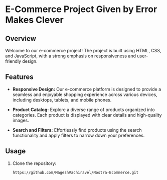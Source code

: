 # E-Commerce Project Given by Error Makes Clever

## Overview

Welcome to our e-commerce project! The project is built using HTML, CSS, and JavaScript, with a strong emphasis on responsiveness and user-friendly design.

## Features

- **Responsive Design:** Our e-commerce platform is designed to provide a seamless and enjoyable shopping experience across various devices, including desktops, tablets, and mobile phones.

- **Product Catalog:** Explore a diverse range of products organized into categories. Each product is displayed with clear details and high-quality images.

- **Search and Filters:** Effortlessly find products using the search functionality and apply filters to narrow down your preferences.

## Usage

1. Clone the repository:

   ```bash
   https://github.com/MageshVachiravel/Nostra-Ecommerce.git
